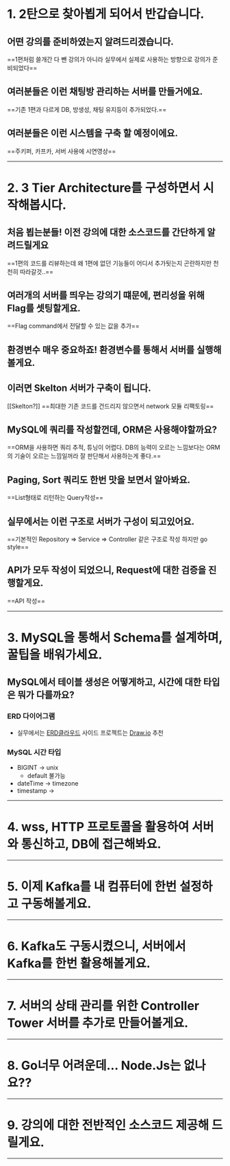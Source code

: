 # 1. 2탄으로 찾아뵙게 되어서 반갑습니다.
## 어떤 강의를 준비하였는지 알려드리겠습니다.
==1편처럼 쓸개간 다 뺀 강의가 아니라 실무에서 실제로 사용하는 방향으로 강의가 준비되었다==
## 여러분들은 이런 채팅방 관리하는 서버를 만들거에요.
==기존 1편과 다르게 DB, 방생성, 채팅 유지등이 추가되었다.==
## 여러분들은 이런 시스템을 구축 할 예정이에요.
==주키퍼, 카프카, 서버 사용에 시연영상==
****
# 2. 3 Tier Architecture를 구성하면서 시작해봅시다.
## 처음 뵙는분들! 이전 강의에 대한 소스코드를 간단하게 알려드릴게요
==1편의 코드를 리뷰하는데 왜 1편에 없던 기능들이 어디서 추가됫는지 곤란하지만 천천히 따라갈것..==
## 여러개의 서버를 띄우는 강의기 떄문에, 편리성을 위해 Flag를 셋팅할게요.
==Flag command에서 전달할 수 있는 값을 추가==
## 환경변수 매우 중요하죠! 환경변수를 통해서 서버를 실행해볼게요.
## 이러면 Skelton 서버가 구축이 됩니다.
[[Skelton?]]
==최대한 기존 코드를 건드리지 않으면서 network 모듈 리팩토링==
## MySQL에 쿼리를 작성할껀데, ORM은 사용해야할까요?
==ORM을 사용하면 쿼리 추적, 튜닝이 어렵다. DB의 능력이 오르는 느낌보다는 ORM의 기술이 오르는 느낌일꺼라 잘 판단해서 사용하는게 좋다.==
## Paging, Sort 쿼리도 한번 맛을 보면서 알아봐요.
==List형태로 리턴하는 Query작성==
## 실무에서는 이런 구조로 서버가 구성이 되고있어요.
==기본적인 Repository => Service => Controller 같은 구조로 작성 하지만 go style==
## API가 모두 작성이 되었으니, Request에 대한 검증을 진행할게요.
==API 작성==
****
# 3. MySQL을 통해서 Schema를 설계하며, 꿀팁을 배워가세요.
## MySQL에서 테이블 생성은 어떻게하고, 시간에 대한 타입은 뭐가 다를까요?
### ERD 다이어그램
- 실무에서는 [ERD클라우드](https://www.erdcloud.com/) 사이드 프로젝트는 [Draw.io](https://app.diagrams.net/) 추천
### MySQL 시간 타입
- BIGINT -> unix
	- default 불가능
- dateTime -> timezone
- timestamp -> 

****
# 4. wss, HTTP 프로토콜을 활용하여 서버와 통신하고, DB에 접근해봐요.

****
# 5. 이제 Kafka를 내 컴퓨터에 한번 설정하고 구동해볼게요.

****
# 6. Kafka도 구동시켰으니, 서버에서 Kafka를 한번 활용해볼게요.

****
# 7. 서버의 상태 관리를 위한 Controller Tower 서버를 추가로 만들어볼게요.

****
# 8. Go너무 어려운데... Node.Js는 없나요??

****
# 9. 강의에 대한 전반적인 소스코드 제공해 드릴게요.

****